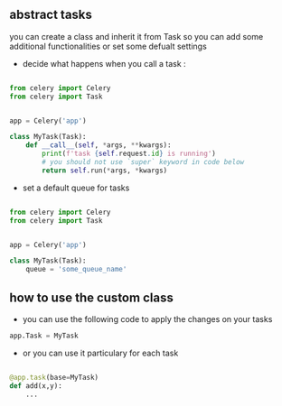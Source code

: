 ## abstract tasks
you can create a class and inherit it from Task so you can add some additional functionalities or set some defualt settings

* decide what happens when you call a task :
```python

from celery import Celery
from celery import Task


app = Celery('app')

class MyTask(Task):
    def __call__(self, *args, **kwargs):
        print(f'task {self.request.id} is running')
        # you should not use `super` keyword in code below
        return self.run(*args, *kwargs)
``` 

* set a default queue for tasks
```python

from celery import Celery
from celery import Task


app = Celery('app')

class MyTask(Task):
    queue = 'some_queue_name'

```

## how to use the custom class
* you can use the following code to apply the changes on your tasks
```python
app.Task = MyTask
```
* or you can use it particulary for each task
```python

@app.task(base=MyTask)
def add(x,y):
    ...
```



